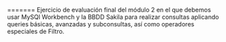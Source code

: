 
=======
Ejercicio de evaluación final del módulo 2 en el que debemos usar MySQl Workbench y la BBDD Sakila para realizar consultas aplicando queries básicas, avanzadas y subconsultas, así como operadores especiales de Filtro. 
>>>>>>> 

